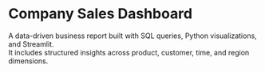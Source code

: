 # Company Sales Dashboard

A data-driven business report built with SQL queries, Python visualizations, and Streamlit.  
It includes structured insights across product, customer, time, and region dimensions.
